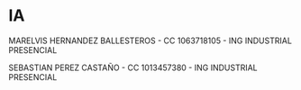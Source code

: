 # IA
MARELVIS HERNANDEZ BALLESTEROS - CC 1063718105 - ING INDUSTRIAL PRESENCIAL

SEBASTIAN PEREZ CASTAÑO - CC 1013457380 - ING INDUSTRIAL PRESENCIAL

